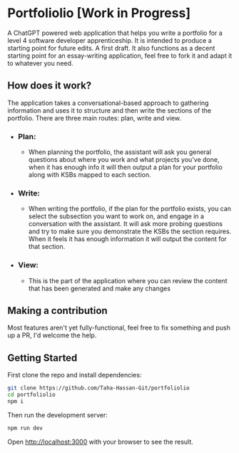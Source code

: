 # Portfoliolio [Work in Progress] 

A ChatGPT powered web application that helps you write a portfolio for a level 4 software developer apprenticeship. It is intended to produce a starting point for future edits. A first draft. It also functions as a decent starting point for an essay-writing application, feel free to fork it and adapt it to whatever you need.

## How does it work?

The application takes a conversational-based approach to gathering information and uses it to structure and then write the sections of the portfolio. There are three main routes: plan, write and view. 
- ### Plan:
  - When planning the portfolio, the assistant will ask you general questions about where you work and what projects you've done, when it has enough info it will then output a plan for your portfolio along with KSBs mapped to each section.
- ### Write:
  - When writing the portfolio, if the plan for the portfolio exists, you can select the subsection you want to work on, and engage in a conversation with the assistant. It will ask more probing questions and try to make sure you demonstrate the KSBs the section requires. When it feels it has enough information it will output the content for that section.
- ### View:
  - This is the part of the application where you can review the content that has been generated and make any changes
 
## Making a contribution

Most features aren't yet fully-functional, feel free to fix something and push up a PR, I'd welcome the help.

## Getting Started

First clone the repo and install dependencies:

```bash
git clone https://github.com/Taha-Hassan-Git/portfoliolio
cd portfoliolio
npm i
```

Then run the development server:

```bash
npm run dev
```

Open [http://localhost:3000](http://localhost:3000) with your browser to see the result.
